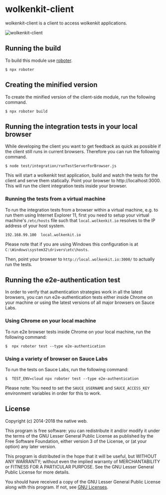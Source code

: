 # wolkenkit-client

wolkenkit-client is a client to access wolkenkit applications.

![wolkenkit-client](https://github.com/thenativeweb/wolkenkit-client-js/raw/master/images/logo.jpg "wolkenkit-client")

## Running the build

To build this module use [roboter](https://www.npmjs.com/package/roboter).

```shell
$ npx roboter
```

## Creating the minified version

To create the minified version of the client-side module, run the following command.

```shell
$ npx roboter build
```

## Running the integration tests in your local browser

While developing the client you want to get feedback as quick as possible if the client still runs in current browsers. Therefore you can run the following command.

```shell
$ node test/integration/runTestServerForBrowser.js
```

This will start a wolkenkit test application, build and watch the tests for the client and serve them statically. Point your browser to http://localhost:3000. This will run the client integration tests inside your browser.

### Running the tests from a virtual machine

To run the integration tests from a browser within a virtual machine, e.g. to run them using Internet Explorer 11, first you need to setup your virtual machine's `/etc/hosts` file such that `local.wolkenkit.io` resolves to the IP address of your host system.

```shell
192.168.99.100  local.wolkenkit.io
```

Please note that if you are using Windows this configuration is at `C:\Windows\system32\drivers\etc\hosts`.

Then, point your browser to `http://local.wolkenkit.io:3000/` to actually run the tests.

## Running the e2e-authentication test

In order to verify that authentication strategies work in all the latest browsers, you can run e2e-authentication tests either inside Chrome on your machine or using the latest versions of all major browsers on Sauce Labs.

### Using Chrome on your local machine

To run e2e browser tests inside Chrome on your local machine, run the following command:

```shell
$  npx roboter test --type e2e-authentication
```

### Using a variety of browser on Sauce Labs

To run the tests on Sauce Labs, run the following command:

```shell
$  TEST_ENV=cloud npx roboter test --type e2e-authentication
```

Please note: You need to set the `SAUCE_USERNAME` and `SAUCE_ACCESS_KEY` environment variables in order for this to work.

## License

Copyright (c) 2014-2018 the native web.

This program is free software: you can redistribute it and/or modify it under the terms of the GNU Lesser General Public License as published by the Free Software Foundation, either version 3 of the License, or (at your option) any later version.

This program is distributed in the hope that it will be useful, but WITHOUT ANY WARRANTY; without even the implied warranty of MERCHANTABILITY or FITNESS FOR A PARTICULAR PURPOSE. See the GNU Lesser General Public License for more details.

You should have received a copy of the GNU Lesser General Public License along with this program. If not, see [GNU Licenses](http://www.gnu.org/licenses/).
